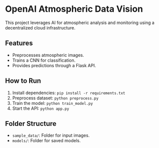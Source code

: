 # OpenAI Atmospheric Data Vision

This project leverages AI for atmospheric analysis and monitoring using a decentralized cloud infrastructure.

## Features
- Preprocesses atmospheric images.
- Trains a CNN for classification.
- Provides predictions through a Flask API.

## How to Run
1. Install dependencies: `pip install -r requirements.txt`
2. Preprocess dataset: `python preprocess.py`
3. Train the model: `python train_model.py`
4. Start the API: `python app.py`

## Folder Structure
- `sample_data/`: Folder for input images.
- `models/`: Folder for saved models.
